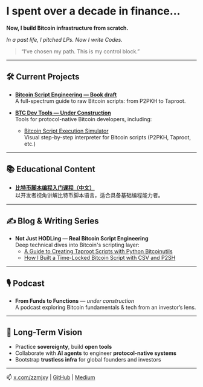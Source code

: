 # I spent over a decade in finance...  
**Now, I build Bitcoin infrastructure from scratch.**

_In a past life, I pitched LPs. Now I write Codes._

> “I’ve chosen my path. This is my control block.”

---

## 🛠️ Current Projects

- **[Bitcoin Script Engineering — Book draft](https://aaronzhang.gitbook.io/bitcoincoding)**  
  A full-spectrum guide to raw Bitcoin scripts: from P2PKH to Taproot.

- **[BTC Dev Tools — Under Construction](#)**  
  Tools for protocol-native Bitcoin developers, including:  
  - [Bitcoin Script Execution Simulator](https://btcstudy.github.io/bitcoin-script-simulator/)  
    Visual step-by-step interpreter for Bitcoin scripts (P2PKH, Taproot, etc.)

---

## 📚 Educational Content

- **[比特币脚本编程入门课程（中文）](https://learnblockchain.cn/course/76)**  
  以开发者视角讲解比特币脚本语言，适合具备基础编程能力者。

---

## ✍️ Blog & Writing Series

- **Not Just HODLing — Real Bitcoin Script Engineering**  
  Deep technical dives into Bitcoin's scripting layer:  
  - [A Guide to Creating Taproot Scripts with Python Bitcoinutils](https://medium.com/@aaron.recompile/a-guide-to-creating-taproot-scripts-with-python-bitcoinutils-e088633bc2a7)  
  - [How I Built a Time-Locked Bitcoin Script with CSV and P2SH](https://medium.com/@aaron.recompile/how-i-built-a-time-locked-bitcoin-script-with-csv-and-p2sh-c48c0389709d)

---

## 🎙️ Podcast

- **From Funds to Functions** — _under construction_  
  A podcast exploring Bitcoin fundamentals & tech from an investor’s lens.

---

## 🧠 Long-Term Vision

- Practice **sovereignty**, build **open tools**
- Collaborate with **AI agents** to engineer **protocol-native systems**
- Bootstrap **trustless infra** for global founders and investors

---

📫 [x.com/zzmjxy](https://x.com/zzmjxy) | [GitHub](https://github.com/aaronzhang) | [Medium](https://medium.com/@aaron.recompile)
